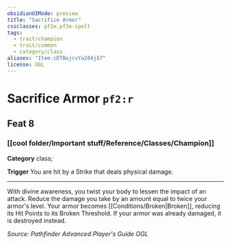 ```yaml
---
obsidianUIMode: preview
title: "Sacrifice Armor"
cssclasses: pf2e,pf2e-spell
tags:
  - trait/champion
  - trait/common
  - category/class
aliases: "Item.cDTBojcvYa284jX7"
license: OGL
---
```

# Sacrifice Armor `pf2:r`
## Feat 8
### [[cool folder/Important stuff/Reference/Classes/Champion]]

**Category** class; 




**Trigger** You are hit by a Strike that deals physical damage.

* * *

With divine awareness, you twist your body to lessen the impact of an attack. Reduce the damage you take by an amount equal to twice your armor's level. Your armor becomes [[Conditions/Broken|Broken]], reducing its Hit Points to its Broken Threshold. If your armor was already damaged, it is destroyed instead.

*Source: Pathfinder Advanced Player's Guide*
*OGL*